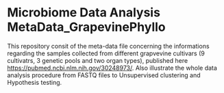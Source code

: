 # Microbiome Data Analysis MetaData_GrapevinePhyllo
This repository consit of the meta-data file concerning the informations regarding the samples collected from different grapvevine cultivars
(9 cultivatrs, 3 genetic pools and two organ types), published here https://pubmed.ncbi.nlm.nih.gov/30248973/.
Also illustrate the whole data analysis procedure from FASTQ files to Unsupervised clustering and Hypothesis testing.
